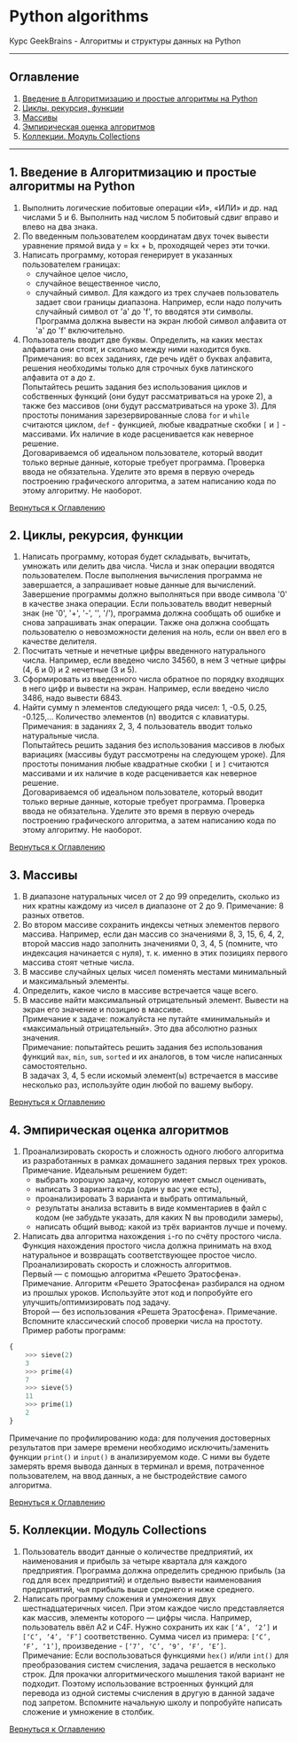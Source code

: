 # Python algorithms
Курс GeekBrains - Алгоритмы и структуры данных на Python
___
## Оглавление

1. [Введение в Алгоритмизацию и простые алгоритмы на Python](#1-Введение-в-Алгоритмизацию-и-простые-алгоритмы-на-Python)
2. [Циклы, рекурсия, функции](#2-%D1%86%D0%B8%D0%BA%D0%BB%D1%8B-%D1%80%D0%B5%D0%BA%D1%83%D1%80%D1%81%D0%B8%D1%8F-%D1%84%D1%83%D0%BD%D0%BA%D1%86%D0%B8%D0%B8)
3. [Массивы](#3-Массивы)
4. [Эмпирическая оценка алгоритмов](#4-Эмпирическая-оценка-алгоритмов)
5. [Коллекции. Модуль Collections](#5-%D0%BA%D0%BE%D0%BB%D0%BB%D0%B5%D0%BA%D1%86%D0%B8%D0%B8-Модуль-Collections)


____
## 1\. Введение в Алгоритмизацию и простые алгоритмы на Python
1. Выполнить логические побитовые операции «И», «ИЛИ» и др. над числами 5 и 6. Выполнить над числом 5 побитовый сдвиг вправо и влево на два знака.
2. По введенным пользователем координатам двух точек вывести уравнение прямой вида y = kx + b, проходящей через эти точки.
3. Написать программу, которая генерирует в указанных пользователем границах:
    - случайное целое число,
    - случайное вещественное число,
    - случайный символ.
Для каждого из трех случаев пользователь задает свои границы диапазона. Например, если надо получить случайный символ от 'a' до 'f', то вводятся эти символы. Программа должна вывести на экран любой символ алфавита от 'a' до 'f' включительно.
4. Пользователь вводит две буквы. Определить, на каких местах алфавита они стоят, и сколько между ними находится букв. <br>
Примечания: во всех заданиях, где речь идёт о буквах алфавита, решения необходимы только для строчных букв латинского алфавита от a до z. <br>
Попытайтесь решить задания без использования циклов и собственных функций (они будут рассматриваться на уроке 2), а также без массивов (они будут рассматриваться на уроке 3).
Для простоты понимания зарезервированные слова `for` и `while` считаются циклом, `def` - функцией, любые квадратные скобки `[` и `]` - массивами. Их наличие в коде расценивается как неверное решение. <br>
Договариваемся об идеальном пользователе, который вводит только верные данные, которые требует программа. Проверка ввода не обязательна. Уделите это время в первую очередь построению графического алгоритма, а затем написанию кода по этому алгоритму. Не наоборот.

[Вернуться к Оглавлению](#Оглавление)
## 2\. Циклы, рекурсия, функции
1. Написать программу, которая будет складывать, вычитать, умножать или делить два числа. Числа и знак операции вводятся пользователем. После выполнения вычисления программа не завершается, а запрашивает новые данные для вычислений. Завершение программы должно выполняться при вводе символа '0' в качестве знака операции. Если пользователь вводит неверный знак (не '0', '+', '-', '', '/'), программа должна сообщать об ошибке и снова запрашивать знак операции. Также она должна сообщать пользователю о невозможности деления на ноль, если он ввел его в качестве делителя.
2. Посчитать четные и нечетные цифры введенного натурального числа. Например, если введено число 34560, в нем 3 четные цифры (4, 6 и 0) и 2 нечетные (3 и 5).
3. Сформировать из введенного числа обратное по порядку входящих в него цифр и вывести на экран. Например, если введено число 3486, надо вывести 6843.
4. Найти сумму n элементов следующего ряда чисел: 1, -0.5, 0.25, -0.125,… Количество элементов (n) вводится с клавиатуры. <br>
Примечания: в заданиях 2, 3, 4 пользователь вводит только натуральные числа. <br>
Попытайтесь решить задания без использования массивов в любых вариациях (массивы будут рассмотрены на следующем уроке). Для простоты понимания любые квадратные скобки `[` и `]` считаются массивами и их наличие в коде расценивается как неверное решение. <br>
Договариваемся об идеальном пользователе, который вводит только верные данные, которые требует программа. Проверка ввода не обязательна. Уделите это время в первую очередь построению графического алгоритма, а затем написанию кода по этому алгоритму. Не наоборот.

[Вернуться к Оглавлению](#Оглавление)
## 3\. Массивы
1. В диапазоне натуральных чисел от 2 до 99 определить, сколько из них кратны каждому из чисел в диапазоне от 2 до 9. Примечание: 8 разных ответов.
2. Во втором массиве сохранить индексы четных элементов первого массива. Например, если дан массив со значениями 8, 3, 15, 6, 4, 2, второй массив надо заполнить значениями 0, 3, 4, 5 (помните, что индексация начинается с нуля), т. к. именно в этих позициях первого массива стоят четные числа.
3. В массиве случайных целых чисел поменять местами минимальный и максимальный элементы.
4. Определить, какое число в массиве встречается чаще всего.
5. В массиве найти максимальный отрицательный элемент. Вывести на экран его значение и позицию в массиве. <br>Примечание к задаче: пожалуйста не путайте «минимальный» и «максимальный отрицательный». Это два абсолютно разных значения. <br>
Примечание: попытайтесь решить задания без использования функций `max`, `min`, `sum`, `sorted` и их аналогов, в том числе написанных самостоятельно. <br>
В задачах 3, 4, 5 если искомый элемент(ы) встречается в массиве несколько раз, используйте один любой по вашему выбору.

[Вернуться к Оглавлению](#Оглавление)
## 4\. Эмпирическая оценка алгоритмов
1. Проанализировать скорость и сложность одного любого алгоритма из разработанных в рамках домашнего задания первых трех уроков.
Примечание. Идеальным решением будет:
    - выбрать хорошую задачу, которую имеет смысл оценивать,
    - написать 3 варианта кода (один у вас уже есть),
    - проанализировать 3 варианта и выбрать оптимальный,
    - результаты анализа вставить в виде комментариев в файл с кодом (не забудьте указать, для каких N вы проводили замеры),
    - написать общий вывод: какой из трёх вариантов лучше и почему.
2. Написать два алгоритма нахождения `i`-го по счёту простого числа. Функция нахождения простого числа должна принимать на вход натуральное и возвращать соответствующее простое число. Проанализировать скорость и сложность алгоритмов. <br>
Первый — с помощью алгоритма «Решето Эратосфена». Примечание. Алгоритм «Решето Эратосфена» разбирался на одном из прошлых уроков. Используйте этот код и попробуйте его улучшить/оптимизировать под задачу. <br>
Второй — без использования «Решета Эратосфена». Примечание. Вспомните классический способ проверки числа на простоту. <br>
Пример работы программ:
```python
{
    >>> sieve(2)
    3
    >>> prime(4)
    7
    >>> sieve(5)
    11
    >>> prime(1)
    2
}
```
Примечание по профилированию кода: для получения достоверных результатов при замере времени необходимо исключить/заменить функции `print()` и `input()` в анализируемом коде. С ними вы будете замерять время вывода данных в терминал и время, потраченное пользователем, на ввод данных, а не быстродействие самого алгоритма.

[Вернуться к Оглавлению](#Оглавление)
## 5\. Коллекции\. Модуль Collections
1. Пользователь вводит данные о количестве предприятий, их наименования и прибыль за четыре квартала для каждого предприятия. Программа должна определить среднюю прибыль (за год для всех предприятий) и отдельно вывести наименования предприятий, чья прибыль выше среднего и ниже среднего.
2. Написать программу сложения и умножения двух шестнадцатеричных чисел. При этом каждое число представляется как массив, элементы которого — цифры числа.
Например, пользователь ввёл A2 и C4F. Нужно сохранить их как `[‘A’, ‘2’]` и `[‘C’, ‘4’, ‘F’]` соответственно. Сумма чисел из примера: `[‘C’, ‘F’, ‘1’]`, произведение - `[‘7’, ‘C’, ‘9’, ‘F’, ‘E’]`. <br>
Примечание: Если воспользоваться функциями `hex()` и/или `int()` для преобразования систем счисления, задача решается в несколько строк. Для прокачки алгоритмического мышления такой вариант не подходит. Поэтому использование встроенных функций для перевода из одной системы счисления в другую в данной задаче под запретом. Вспомните начальную школу и попробуйте написать сложение и умножение в столбик.

[Вернуться к Оглавлению](#Оглавление)
